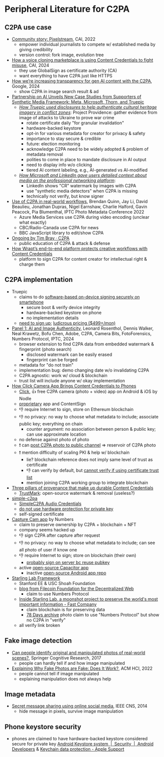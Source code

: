 # Peripheral Literature for C2PA

## C2PA use case

- [Community story:
    Pixelstream](https://contentauthenticity.org/blog/community-story-pixelstream),
    CAI, 2022
    - empower individual journalists to compete w/ established media by
        giving credibility
    - version control: fork image, evolution tree
- [How a voice cloning marketplace is using Content Credentials to
    fight
    misuse](https://contentauthenticity.org/blog/community-story-respeecher),
    CAI, 2024
    - they use GlobalSign as certificate authority (CA)
    - want everything to have C2PA just like HTTPS
- [How we’re increasing transparency for gen AI content with the
    C2PA](https://blog.google/technology/ai/google-gen-ai-content-transparency-c2pa/),
    Google, 2024
    - show C2PA in image search result & ad
- [Partnership on AI Unveils New Case Studies from Supporters of
    Synthetic Media Framework: Meta, Microsoft, Thorn, and
    Truepic](https://partnershiponai.org/nov-2024-synthetic-media-case-studies-announcement/)
    - [*How Truepic used disclosures to
        help authenticate cultural heritage imagery in
        conflict
        zones*](https://partnershiponai.org/truepic-framework-case-study/):
        Project Providence: gather evidence from image of attacks to Ukraine to
        prove war crime
        - rotate certificate daily "for granular invalidation"
        - hardware-backed keystore
        - opt-in for various metadata for creator for privacy & safety
        - importance to stay secure & credible
        - future: election monitoring
        - acknowledge C2PA need to be widely adopted & problem of
            metadata removal
        - polities to come in place to mandate disclosure in AI output
        - need to display info w/o clicking
        - tiered AI content labeling, e.g., AI-generated vs AI-modified
    - [*How Microsoft and LinkedIn gave users detailed context about media on
        the professional networking
        platform*](https://partnershiponai.org/microsoft-framework-case-study/):
        - LinkedIn shows "CR" watermark by images with C2PA
        - use "synthetic media detectors" when C2PA is missing
        - technically not verify, but know signer
- [Use of C2PA in real-world workflows](https://youtu.be/KdbP0xcWcoM),
    Brendan Quinn, Jay Li, David Beaulieu, Jonathan Dupras, Nigel Earnshaw,
    Charlie Halford, Gavin Peacock, Pia Blumenthal,
    IPTC Photo Metadata Conference 2022
    - Azure Media Services use C2PA during video encoding
        (unclear what exactly)
    - CBC/Radio-Canada use C2PA for news
    - BBC JavaScript library to edit/show C2PA
- [Ongoing by
    Tim Bray ·
    C2PA](https://www.tbray.org/ongoing/When/202x/2023/10/28/C2PA-Workflows)
    - public education of C2PA & attack & defense
- [How Wrapt’s end-to-end platform protects creative workflows with
    Content
    Credentials](https://contentauthenticity.org/blog/community-story-wrapt)
    - platform to sign C2PA for content creator for
        intellectual right & charge them

## C2PA implementation

- Truepic
    - claims to do [software-based on-device signing securely on
        smartphone](https://www.truepic.com/c2pa/capture)
        - secure boot & verify device integrity
        - hardware-backed keystore on phone
        - no implementation details
    - [need to sign up](https://www.truepic.com/signup);
        [ludicrous pricing ($499+/mon)](https://www.truepic.com/pricing/c2pa)
- [Panel 1: AI and Image Authenticity](https://youtu.be/4q7iBkRLCMQ),
    Leonard Rosenthol, Dennis Walker, Neal Krawetz, Bofu Chen, Adobe, C2PA,
    Camera Bits, FotoForensics, Numbers Protocol, IPTC, 2024
    - browser extension to find C2PA data from
        embedded watermark & fingerprint (photo search)
        - disclosed watermark can be easily erased
        - fingerprint can be forged
    - metadata for "do not train"
    - implementation bug: demo changing date w/o invalidating C2PA
    - C2PA agnostic: work w/ cloud & blockchain
    - trust list will include anyone w/ okay implementation
- [How Click Camera App Brings Content Credentials to
    Phones](https://contentauthenticity.org/blog/community-story-click)
    - [Click](https://clickapp.com/), 👍 free C2PA camera (photo + video)
        app on Android & iOS by Nodle
    - [proprietary](https://clickapp.com/eula) app and ContentSign
    - 👎 require Internet to sign, store on Ethereum blockchain
    - 👎 no privacy: no way to choose what metadata to include;
        associate public key; everything on chain
        - counter argument: no association between person & public key;
            can use approximate location
    - no defense against photo of photo
    - ❗ can [post C2PA photo to public channel](https://clickapp.com/zk/c)
        ⇒ reservoir of C2PA photo
    - ❗ mention difficulty of scaling PKI & help w/ blockchain
        - lie?
            blockchain reference does not imply same level of trust as
            certificate
        - 👎 can verify by default, but [cannot verify if
            using certificate trust list](camera_apps.html#verify)
        - mention joining C2PA working group to integrate blockchain
- [Three pillars of provenance that make up durable Content
    Credentials](https://contentauthenticity.org/blog/three-pillars-of-provenance)
    - [TrustMark](https://github.com/adobe/trustmark):
        open-source watermark & removal (useless?)
- [simple-c2pa](https://gitlab.com/guardianproject/proofmode/simple-c2pa)
    - [SimpleC2PA Audio
        Credentials](https://ngengesenior.medium.com/adding-content-credentials-c2pa-to-audio-recordings-using-simplec2pa-3ce64033a93c)
    - [do not use hardware protection for private
        key](https://gitlab.com/guardianproject/proofmode/simple-c2pa/-/blob/58c8e77fb34a53b428961faaa7e03f0ea09ae8d7/src/certificates.rs#L17)
    - self-signed certificate
- [Capture Cam app](https://docs.captureapp.xyz/faq/general) by Numbers
    - claim to preserve ownership by C2PA + blockchain + NFT
    - company seems hacked up
    - 👎 sign C2PA after capture after request
    - 👎 no privacy: no way to choose what metadata to include;
        can see all photo of user if know one
    - 👎 require Internet to sign; store on blockchain (their own)
        - [probably sign on
            server bc reuse pubkey](camera_apps.html#signers-and-public-key)
    - active
        [open-source Capacitor
        app](https://github.com/numbersprotocol/capture-lite)
        - inactive
            [open-source Android app
            repo](https://github.com/numbersprotocol/starling-capture)
- [Starling Lab Framework](https://www.starlinglab.org/)
    - Stanford EE & USC Shoah Foundation
    - [blog from Filecoin Foundation for
        the Decentralized
        Web](https://ffdweb.org/blog/the-starling-lab-framework/)
        - claim to use Numbers Protocol
    - [Inside Starling Lab, a moonshot project to
        preserve the world's most important information - Fast
        Company](https://www.fastcompany.com/90731729/inside-starling-lab-a-moonshot-project-to-preserve-the-worlds-most-important-information)
        - claim blockchain is for preserving data
        - [78 Days archive](https://www.starlinglab.org/78daysarchive/)
            photo claim to use "Numbers Protocol" but show no C2PA in "verify"
    - all verify link broken

## Fake image detection

- [Can people identify original and manipulated photos of
    real-world scenes?](https://pmc.ncbi.nlm.nih.gov/articles/PMC5514174/),
    Springer Cognitive Research, 2017
    - people can hardly tell if and how image manipulated
- [Explaining Why Fake Photos are Fake:
    Does It Work?](https://dl.acm.org/doi/abs/10.1145/3567558), ACM HCI, 2022
    - people cannot tell if image manipulated
    - explaining manipulation does not always help

## Image metadata

- [Secret message sharing using online social
    media](https://ieeexplore.ieee.org/abstract/document/6997500), IEEE CNS,
    2014
    - hide message in pixels, survive image manipulation

## Phone keystore security

- phones are claimed to have hardware-backed keystore considered secure for
    private key
    [Android Keystore system  |  Security  |  Android
    Developers](https://developer.android.com/privacy-and-security/keystore)
    & [Keychain data protection - Apple
    Support](https://support.apple.com/guide/security/keychain-data-protection-secb0694df1a/web)
